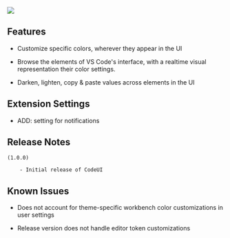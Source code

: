 

![](https://i.imgur.com/71bKt1i.png)


## Features

- Customize specific colors, wherever they appear in the UI

- Browse the elements of VS Code's interface, with a realtime visual representation their color settings.

- Darken, lighten, copy & paste values across elements in the UI

## Extension Settings

 - ADD: setting for notifications

## Release Notes 

    (1.0.0)

        - Initial release of CodeUI

## Known Issues

- Does not account for theme-specific workbench color customizations in user settings

- Release version does not handle editor token customizations


